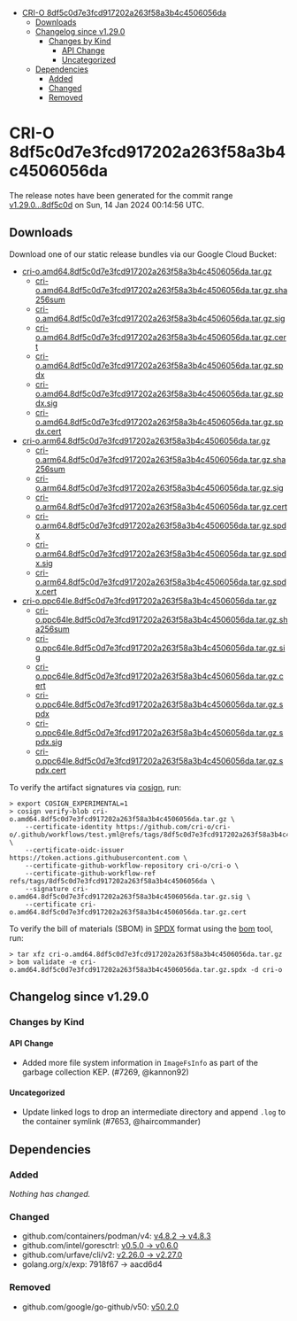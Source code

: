 - [CRI-O 8df5c0d7e3fcd917202a263f58a3b4c4506056da](#cri-o-8df5c0d7e3fcd917202a263f58a3b4c4506056da)
  - [Downloads](#downloads)
  - [Changelog since v1.29.0](#changelog-since-v1290)
    - [Changes by Kind](#changes-by-kind)
      - [API Change](#api-change)
      - [Uncategorized](#uncategorized)
  - [Dependencies](#dependencies)
    - [Added](#added)
    - [Changed](#changed)
    - [Removed](#removed)

# CRI-O 8df5c0d7e3fcd917202a263f58a3b4c4506056da

The release notes have been generated for the commit range
[v1.29.0...8df5c0d](https://github.com/cri-o/cri-o/compare/v1.29.0...8df5c0d7e3fcd917202a263f58a3b4c4506056da) on Sun, 14 Jan 2024 00:14:56 UTC.

## Downloads

Download one of our static release bundles via our Google Cloud Bucket:

- [cri-o.amd64.8df5c0d7e3fcd917202a263f58a3b4c4506056da.tar.gz](https://storage.googleapis.com/cri-o/artifacts/cri-o.amd64.8df5c0d7e3fcd917202a263f58a3b4c4506056da.tar.gz)
  - [cri-o.amd64.8df5c0d7e3fcd917202a263f58a3b4c4506056da.tar.gz.sha256sum](https://storage.googleapis.com/cri-o/artifacts/cri-o.amd64.8df5c0d7e3fcd917202a263f58a3b4c4506056da.tar.gz.sha256sum)
  - [cri-o.amd64.8df5c0d7e3fcd917202a263f58a3b4c4506056da.tar.gz.sig](https://storage.googleapis.com/cri-o/artifacts/cri-o.amd64.8df5c0d7e3fcd917202a263f58a3b4c4506056da.tar.gz.sig)
  - [cri-o.amd64.8df5c0d7e3fcd917202a263f58a3b4c4506056da.tar.gz.cert](https://storage.googleapis.com/cri-o/artifacts/cri-o.amd64.8df5c0d7e3fcd917202a263f58a3b4c4506056da.tar.gz.cert)
  - [cri-o.amd64.8df5c0d7e3fcd917202a263f58a3b4c4506056da.tar.gz.spdx](https://storage.googleapis.com/cri-o/artifacts/cri-o.amd64.8df5c0d7e3fcd917202a263f58a3b4c4506056da.tar.gz.spdx)
  - [cri-o.amd64.8df5c0d7e3fcd917202a263f58a3b4c4506056da.tar.gz.spdx.sig](https://storage.googleapis.com/cri-o/artifacts/cri-o.amd64.8df5c0d7e3fcd917202a263f58a3b4c4506056da.tar.gz.spdx.sig)
  - [cri-o.amd64.8df5c0d7e3fcd917202a263f58a3b4c4506056da.tar.gz.spdx.cert](https://storage.googleapis.com/cri-o/artifacts/cri-o.amd64.8df5c0d7e3fcd917202a263f58a3b4c4506056da.tar.gz.spdx.cert)
- [cri-o.arm64.8df5c0d7e3fcd917202a263f58a3b4c4506056da.tar.gz](https://storage.googleapis.com/cri-o/artifacts/cri-o.arm64.8df5c0d7e3fcd917202a263f58a3b4c4506056da.tar.gz)
  - [cri-o.arm64.8df5c0d7e3fcd917202a263f58a3b4c4506056da.tar.gz.sha256sum](https://storage.googleapis.com/cri-o/artifacts/cri-o.arm64.8df5c0d7e3fcd917202a263f58a3b4c4506056da.tar.gz.sha256sum)
  - [cri-o.arm64.8df5c0d7e3fcd917202a263f58a3b4c4506056da.tar.gz.sig](https://storage.googleapis.com/cri-o/artifacts/cri-o.arm64.8df5c0d7e3fcd917202a263f58a3b4c4506056da.tar.gz.sig)
  - [cri-o.arm64.8df5c0d7e3fcd917202a263f58a3b4c4506056da.tar.gz.cert](https://storage.googleapis.com/cri-o/artifacts/cri-o.arm64.8df5c0d7e3fcd917202a263f58a3b4c4506056da.tar.gz.cert)
  - [cri-o.arm64.8df5c0d7e3fcd917202a263f58a3b4c4506056da.tar.gz.spdx](https://storage.googleapis.com/cri-o/artifacts/cri-o.arm64.8df5c0d7e3fcd917202a263f58a3b4c4506056da.tar.gz.spdx)
  - [cri-o.arm64.8df5c0d7e3fcd917202a263f58a3b4c4506056da.tar.gz.spdx.sig](https://storage.googleapis.com/cri-o/artifacts/cri-o.arm64.8df5c0d7e3fcd917202a263f58a3b4c4506056da.tar.gz.spdx.sig)
  - [cri-o.arm64.8df5c0d7e3fcd917202a263f58a3b4c4506056da.tar.gz.spdx.cert](https://storage.googleapis.com/cri-o/artifacts/cri-o.arm64.8df5c0d7e3fcd917202a263f58a3b4c4506056da.tar.gz.spdx.cert)
- [cri-o.ppc64le.8df5c0d7e3fcd917202a263f58a3b4c4506056da.tar.gz](https://storage.googleapis.com/cri-o/artifacts/cri-o.ppc64le.8df5c0d7e3fcd917202a263f58a3b4c4506056da.tar.gz)
  - [cri-o.ppc64le.8df5c0d7e3fcd917202a263f58a3b4c4506056da.tar.gz.sha256sum](https://storage.googleapis.com/cri-o/artifacts/cri-o.ppc64le.8df5c0d7e3fcd917202a263f58a3b4c4506056da.tar.gz.sha256sum)
  - [cri-o.ppc64le.8df5c0d7e3fcd917202a263f58a3b4c4506056da.tar.gz.sig](https://storage.googleapis.com/cri-o/artifacts/cri-o.ppc64le.8df5c0d7e3fcd917202a263f58a3b4c4506056da.tar.gz.sig)
  - [cri-o.ppc64le.8df5c0d7e3fcd917202a263f58a3b4c4506056da.tar.gz.cert](https://storage.googleapis.com/cri-o/artifacts/cri-o.ppc64le.8df5c0d7e3fcd917202a263f58a3b4c4506056da.tar.gz.cert)
  - [cri-o.ppc64le.8df5c0d7e3fcd917202a263f58a3b4c4506056da.tar.gz.spdx](https://storage.googleapis.com/cri-o/artifacts/cri-o.ppc64le.8df5c0d7e3fcd917202a263f58a3b4c4506056da.tar.gz.spdx)
  - [cri-o.ppc64le.8df5c0d7e3fcd917202a263f58a3b4c4506056da.tar.gz.spdx.sig](https://storage.googleapis.com/cri-o/artifacts/cri-o.ppc64le.8df5c0d7e3fcd917202a263f58a3b4c4506056da.tar.gz.spdx.sig)
  - [cri-o.ppc64le.8df5c0d7e3fcd917202a263f58a3b4c4506056da.tar.gz.spdx.cert](https://storage.googleapis.com/cri-o/artifacts/cri-o.ppc64le.8df5c0d7e3fcd917202a263f58a3b4c4506056da.tar.gz.spdx.cert)

To verify the artifact signatures via [cosign](https://github.com/sigstore/cosign), run:

```console
> export COSIGN_EXPERIMENTAL=1
> cosign verify-blob cri-o.amd64.8df5c0d7e3fcd917202a263f58a3b4c4506056da.tar.gz \
    --certificate-identity https://github.com/cri-o/cri-o/.github/workflows/test.yml@refs/tags/8df5c0d7e3fcd917202a263f58a3b4c4506056da \
    --certificate-oidc-issuer https://token.actions.githubusercontent.com \
    --certificate-github-workflow-repository cri-o/cri-o \
    --certificate-github-workflow-ref refs/tags/8df5c0d7e3fcd917202a263f58a3b4c4506056da \
    --signature cri-o.amd64.8df5c0d7e3fcd917202a263f58a3b4c4506056da.tar.gz.sig \
    --certificate cri-o.amd64.8df5c0d7e3fcd917202a263f58a3b4c4506056da.tar.gz.cert
```

To verify the bill of materials (SBOM) in [SPDX](https://spdx.org) format using the [bom](https://sigs.k8s.io/bom) tool, run:

```console
> tar xfz cri-o.amd64.8df5c0d7e3fcd917202a263f58a3b4c4506056da.tar.gz
> bom validate -e cri-o.amd64.8df5c0d7e3fcd917202a263f58a3b4c4506056da.tar.gz.spdx -d cri-o
```

## Changelog since v1.29.0

### Changes by Kind

#### API Change
 - Added more file system information in `ImageFsInfo` as part of the garbage collection KEP. (#7269, @kannon92)

#### Uncategorized
 - Update linked logs to drop an intermediate directory and append `.log` to the container symlink (#7653, @haircommander)

## Dependencies

### Added
_Nothing has changed._

### Changed
- github.com/containers/podman/v4: [v4.8.2 → v4.8.3](https://github.com/containers/podman/v4/compare/v4.8.2...v4.8.3)
- github.com/intel/goresctrl: [v0.5.0 → v0.6.0](https://github.com/intel/goresctrl/compare/v0.5.0...v0.6.0)
- github.com/urfave/cli/v2: [v2.26.0 → v2.27.0](https://github.com/urfave/cli/v2/compare/v2.26.0...v2.27.0)
- golang.org/x/exp: 7918f67 → aacd6d4

### Removed
- github.com/google/go-github/v50: [v50.2.0](https://github.com/google/go-github/v50/tree/v50.2.0)
